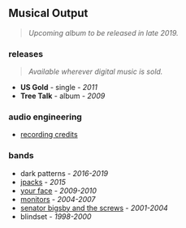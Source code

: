 ## Musical Output

> _Upcoming album to be released in late 2019._

### releases

> _Available wherever digital music is sold._

- **US Gold** - single - _2011_
- **Tree Talk** - album - _2009_

### audio engineering

- [recording credits](/credits)

### bands

- dark patterns -  _2016-2019_
- [jpacks](https://archive.org/details/JPACKSRPM2015Mp3) - _2015_
- [your face](http://yourface.bandcamp.com) - _2009-2010_
- [monitors](http://monitors.bandcamp.com) - _2004-2007_
- [senator bigsby and the screws](http://sbats.bandcamp.com) - _2001-2004_
- blindset - _1998-2000_

<!-- links -->

[distrokid]: https://distrokid.com
[spotify]: https://open.spotify.com/album/0XN7PhGmOuP2dxXVhc4yJr
[iTunes]: https://itunes.apple.com/us/album/us-gold-single/1373573549?uo=4&app=itunes&at=1001lry3&ct=dashboard
[Apple Music]: https://itunes.apple.com/us/album/us-gold-single/1373573549?uo=4&app=music&at=1001lry3&ct=dashboard
[Google Play]: https://play.google.com/store/music/album/Joseph_Post_US_Gold?id=Bxmmznn5lba22dl52b5e2ee7ydu
[Amazon]: http://www.amazon.com/gp/product/B07C85KVX2/?tag=distrokid06-20

